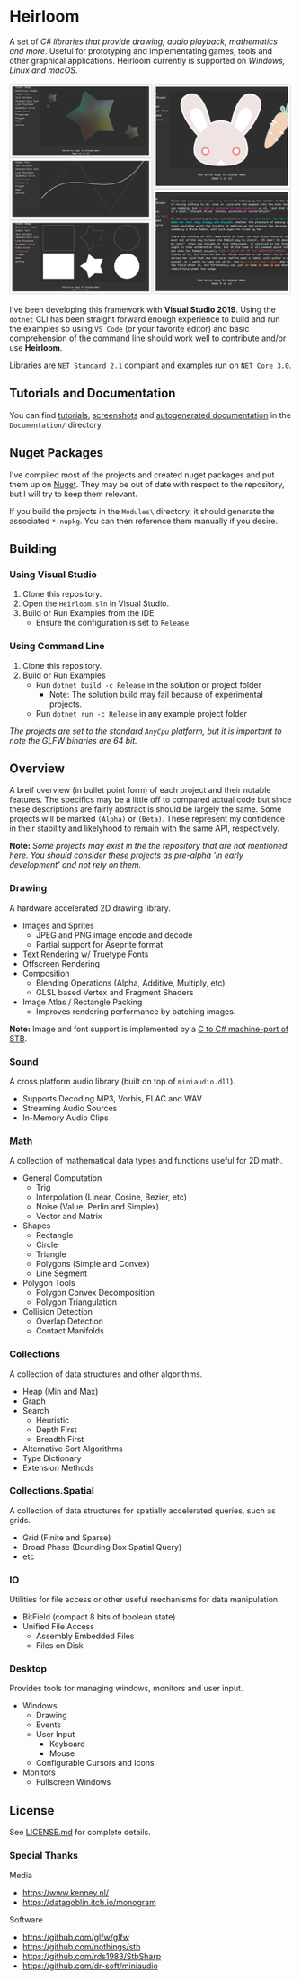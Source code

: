 # Heirloom

A set of *C# libraries that provide drawing, audio playback, mathematics and more*. Useful for prototyping and implementating games, tools and other graphical applications. Heirloom currently is supported on *Windows, Linux and macOS*.

![screenshots](./Documentation/screenshots.png)

I've been developing this framework with **Visual Studio 2019**. Using the `dotnet` CLI has been straight forward enough experience to build and run the examples so using `VS Code` (or your favorite editor) and basic comprehension of the command line should work well to contribute and/or use **Heirloom**.

Libraries are `NET Standard 2.1` compiant and examples run on `NET Core 3.0`. 

## Tutorials and Documentation

You can find [tutorials](./Documentation/Tutorials), [screenshots](./Documentation/Screenshots/) and [autogenerated documentation](./Documentation/Api) in the `Documentation/` directory.

## Nuget Packages

I've compiled most of the projects and created nuget packages and put them up on [Nuget][nuget_search]. They may be out of date with respect to the repository, but I will try to keep them relevant.

If you build the projects in the `Modules\` directory, it should generate the associated `*.nupkg`. You can then reference them manually if you desire.

## Building

### Using Visual Studio

1. Clone this repository.
2. Open the `Heirloom.sln` in Visual Studio.
3. Build or Run Examples from the IDE
   * Ensure the configuration is set to `Release`

### Using Command Line

1. Clone this repository.
2. Build or Run Examples
   * Run `dotnet build -c Release` in the solution or project folder
     * Note: The solution build may fail because of experimental projects.
   * Run `dotnet run -c Release` in any example project folder

*The projects are set to the standard `AnyCpu` platform, but it is important to note the GLFW binaries are 64 bit.*

## Overview

A breif overview (in bullet point form) of each project and their notable features. The specifics may be a little off to compared actual code but since these descriptions are fairly abstract is should be largely the same. Some projects will be marked `(Alpha)` or `(Beta)`. These represent my confidence in their stability and likelyhood to remain with the same API, respectively.

**Note:** *Some projects may exist in the the repository that are not mentioned here. You should consider these projects as pre-alpha 'in early development' and not rely on them.*

### Drawing

A hardware accelerated 2D drawing library.

* Images and Sprites
    + JPEG and PNG image encode and decode
    + Partial support for Aseprite format
* Text Rendering w/ Truetype Fonts
* Offscreen Rendering
* Composition
    + Blending Operations (Alpha, Additive, Multiply, etc)
    + GLSL based Vertex and Fragment Shaders
* Image Atlas / Rectangle Packing
    + Improves rendering performance by batching images.

**Note:** Image and font support is implemented by a [C to C# machine-port of
STB][stbcsharp].

### Sound

A cross platform audio library (built on top of `miniaudio.dll`).

* Supports Decoding MP3, Vorbis, FLAC and WAV
* Streaming Audio Sources
* In-Memory Audio Clips

### Math

A collection of mathematical data types and functions useful for 2D math.

* General Computation
  * Trig
  * Interpolation (Linear, Cosine, Bezier, etc)
  * Noise (Value, Perlin and Simplex)
  * Vector and Matrix
* Shapes
    * Rectangle
    * Circle
    * Triangle
    * Polygons (Simple and Convex)
    * Line Segment
* Polygon Tools
    * Polygon Convex Decomposition
    * Polygon Triangulation
* Collision Detection
    * Overlap Detection
    * Contact Manifolds

### Collections

A collection of data structures and other algorithms.

* Heap (Min and Max)
* Graph
* Search
    + Heuristic
    + Depth First
    + Breadth First
* Alternative Sort Algorithms
* Type Dictionary
* Extension Methods

### Collections.Spatial

A collection of data structures for spatially accelerated queries, such as grids.

* Grid (Finite and Sparse)
* Broad Phase (Bounding Box Spatial Query)
* etc

### IO

Utilities for file access or other useful mechanisms for data manipulation.

* BitField (compact 8 bits of boolean state)
* Unified File Access
  * Assembly Embedded Files
  * Files on Disk

### Desktop

Provides tools for managing windows, monitors and user input.

* Windows
  * Drawing
  * Events
  * User Input
    * Keyboard
    * Mouse
  * Configurable Cursors and Icons
* Monitors
  * Fullscreen Windows

## License

See [LICENSE.md](./LICENSE.md) for complete details.

### Special Thanks

Media

* https://www.kenney.nl/
* https://datagoblin.itch.io/monogram

Software

* https://github.com/glfw/glfw
* https://github.com/nothings/stb
* https://github.com/rds1983/StbSharp
* https://github.com/dr-soft/miniaudio

[stbcsharp]: https://github.com/rds1983/StbSharp
[nuget_search]: https://www.nuget.org/packages?q=heirloom

